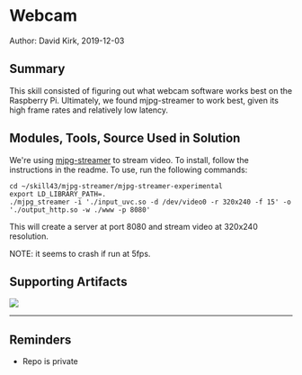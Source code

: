 #  Webcam

Author: David Kirk, 2019-12-03

## Summary
This skill consisted of figuring out what webcam software works best on the Raspberry Pi. Ultimately, we found mjpg-streamer to work best, given its high frame rates and relatively low latency.

## Modules, Tools, Source Used in Solution
We're using [mjpg-streamer](https://github.com/jacksonliam/mjpg-streamer) to stream video. To install, follow the instructions in the readme. To use, run the following commands:
```
cd ~/skill43/mjpg-streamer/mjpg-streamer-experimental
export LD_LIBRARY_PATH=.
./mjpg_streamer -i './input_uvc.so -d /dev/video0 -r 320x240 -f 15' -o './output_http.so -w ./www -p 8080'
```
This will create a server at port 8080 and stream video at 320x240 resolution.

NOTE: it seems to crash if run at 5fps.

## Supporting Artifacts
[![](http://img.youtube.com/vi/_r9w86t-d_o/0.jpg)](http://www.youtube.com/watch?v=_r9w86t-d_o "Webcam demo")


-----

## Reminders
- Repo is private
